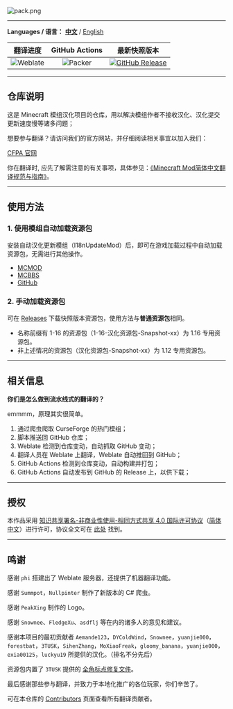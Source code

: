 ![pack.png](https://i.loli.net/2018/02/18/5a8974407b453.png)

---

**Languages / 语言：** [**中文**](README.md) / [English](README-en.md)

| 翻译进度 | GitHub Actions | 最新快照版本 |
| :--: | :--: | :--: |
| ![Weblate](https://weblate-t.exz.me/widgets/langpack/-/svg-badge.svg) | ![Packer](https://github.com/CFPAOrg/Minecraft-Mod-Language-Package/workflows/Packer/badge.svg?branch=main) | [![GitHub Release](https://img.shields.io/github/release/CFPAOrg/Minecraft-Mod-Language-Package.svg)](https://github.com/CFPAOrg/Minecraft-Mod-Language-Package/releases/latest) |

---

## 仓库说明

这是 Minecraft 模组汉化项目的仓库，用以解决模组作者不接收汉化、汉化提交更新速度慢等诸多问题；

想要参与翻译？请访问我们的官方网站，并仔细阅读相关事宜以加入我们：

[CFPA 官网](https://cfpa.team)

你在翻译时, 应先了解需注意的有关事项，具体参见：[《Minecraft Mod简体中文翻译规范与指南》](https://github.com/Krasjet/Mod-Translation-Styleguide/blob/master/README.md)。

---

## 使用方法

### 1. 使用模组自动加载资源包

安装自动汉化更新模组（I18nUpdateMod）后，即可在游戏加载过程中自动加载资源包，无需进行其他操作。

- [MCMOD](https://www.mcmod.cn/class/1188.html)
- [MCBBS](https://www.mcbbs.net/thread-805273-1-1.html)
- [GitHub](https://github.com/CFPAOrg/I18nUpdateMod2)

### 2. 手动加载资源包

可在 [Releases](https://github.com/CFPAOrg/Minecraft-Mod-Language-Package/releases) 下载快照版本资源包，使用方法与**普通资源包**相同。

- 名称前缀有 1-16 的资源包（1-16-汉化资源包-Snapshot-xx）为 1.16 专用资源包。
- 非上述情况的资源包（汉化资源包-Snapshot-xx）为 1.12 专用资源包。

---

## 相关信息

**你们是怎么做到流水线式的翻译的？**

emmmm，原理其实很简单。

1. 通过爬虫爬取 CurseForge 的热门模组；
2. 脚本推送回 GitHub 仓库；
3. Weblate 检测到仓库变动，自动抓取 GitHub 变动；
4. 翻译人员在 Weblate 上翻译，Weblate 自动推回到 GitHub；
5. GitHub Actions 检测到仓库变动，自动构建并打包；
6. GitHub Actions 自动发布到 GitHub 的 Release 上，以供下载；

---

## 授权

本作品采用 [知识共享署名-非商业性使用-相同方式共享 4.0 国际许可协议](https://creativecommons.org/licenses/by-nc-sa/4.0/)（[简体中文](https://creativecommons.org/licenses/by-nc-sa/4.0/deed.zh)）进行许可，协议全文可在 [此处](./LICENSE) 找到。

---

## 鸣谢

感谢 `phi` 搭建出了 Weblate 服务器，还提供了机器翻译功能。

感谢 `Summpot`，`Nullpinter` 制作了新版本的 C# 爬虫。

感谢 `PeakXing` 制作的 Logo。

感谢 `Snownee`、`FledgeXu`、`asdflj` 等在内的诸多人的意见和建议。

感谢本项目的最初贡献者 `Aemande123`，`DYColdWind`，`Snownee`，`yuanjie000`，`forestbat`，`3TUSK`，`SihenZhang`，`MoXiaoFreak`，`gloomy_banana`，`yuanjie000`，`exia00125`，`luckyu19` 所提供的汉化。（排名不分先后）

资源包内置了 `3TUSK` 提供的 [全角标点修复文件](./project/1.16.1/assets/minecraft/minecraft/readme.md)。

最后感谢那些参与翻译，并致力于本地化推广的各位玩家，你们辛苦了。

可在本仓库的 [Contributors](https://github.com/CFPAOrg/Minecraft-Mod-Language-Package/graphs/contributors) 页面查看所有翻译贡献者。
